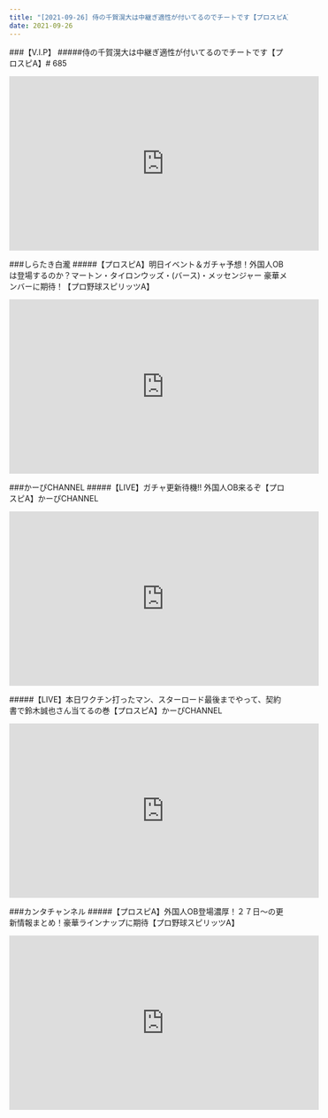 ```yaml
---
title: "[2021-09-26] 侍の千賀滉大は中継ぎ適性が付いてるのでチートです【プロスピA】# 685 他"
date: 2021-09-26
---
```

###【V.I.P】
#####侍の千賀滉大は中継ぎ適性が付いてるのでチートです【プロスピA】# 685
<iframe width="560" height="315" src="https://www.youtube.com/embed/z4zkVRyBHww" frameborder="0" allow="accelerometer; autoplay; clipboard-write; encrypted-media; gyroscope; picture-in-picture" allowfullscreen></iframe>

###しらたき白瀧
#####【プロスピA】明日イベント＆ガチャ予想！外国人OBは登場するのか？マートン・タイロンウッズ・(バース)・メッセンジャー 豪華メンバーに期待！【プロ野球スピリッツA】
<iframe width="560" height="315" src="https://www.youtube.com/embed/UyH0FZZJ8Ig" frameborder="0" allow="accelerometer; autoplay; clipboard-write; encrypted-media; gyroscope; picture-in-picture" allowfullscreen></iframe>

###かーぴCHANNEL
#####【LIVE】ガチャ更新待機!! 外国人OB来るぞ【プロスピA】かーぴCHANNEL
<iframe width="560" height="315" src="https://www.youtube.com/embed/O4_S5bfDMMI" frameborder="0" allow="accelerometer; autoplay; clipboard-write; encrypted-media; gyroscope; picture-in-picture" allowfullscreen></iframe>

#####【LIVE】本日ワクチン打ったマン、スターロード最後までやって、契約書で鈴木誠也さん当てるの巻【プロスピA】かーぴCHANNEL
<iframe width="560" height="315" src="https://www.youtube.com/embed/q5HGouTFpMw" frameborder="0" allow="accelerometer; autoplay; clipboard-write; encrypted-media; gyroscope; picture-in-picture" allowfullscreen></iframe>

###カンタチャンネル
#####【プロスピA】外国人OB登場濃厚！２７日～の更新情報まとめ！豪華ラインナップに期待【プロ野球スピリッツA】
<iframe width="560" height="315" src="https://www.youtube.com/embed/1nUZcSaISpE" frameborder="0" allow="accelerometer; autoplay; clipboard-write; encrypted-media; gyroscope; picture-in-picture" allowfullscreen></iframe>

